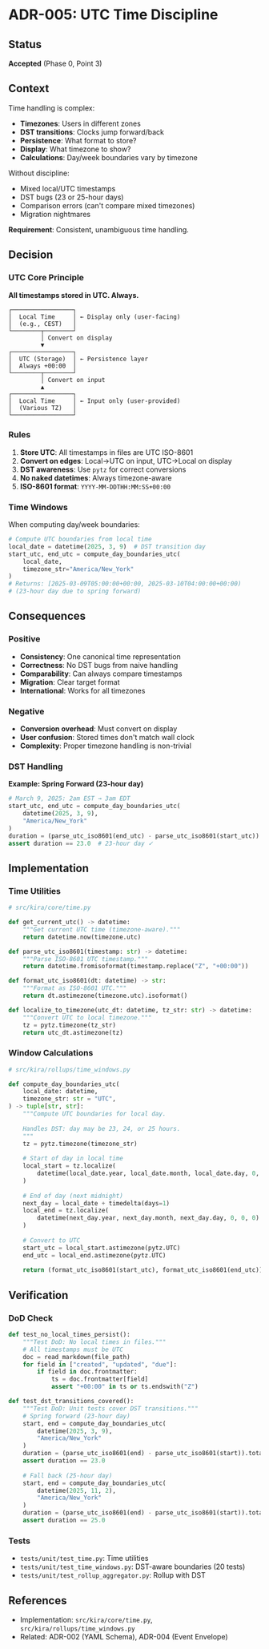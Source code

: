 # ADR-005: UTC Time Discipline

## Status

**Accepted** (Phase 0, Point 3)

## Context

Time handling is complex:

- **Timezones**: Users in different zones
- **DST transitions**: Clocks jump forward/back
- **Persistence**: What format to store?
- **Display**: What timezone to show?
- **Calculations**: Day/week boundaries vary by timezone

Without discipline:
- Mixed local/UTC timestamps
- DST bugs (23 or 25-hour days)
- Comparison errors (can't compare mixed timezones)
- Migration nightmares

**Requirement**: Consistent, unambiguous time handling.

## Decision

### UTC Core Principle

**All timestamps stored in UTC. Always.**

```
┌─────────────────┐
│  Local Time     │ ← Display only (user-facing)
│  (e.g., CEST)   │
└────────┬────────┘
         │ Convert on display
         ▼
┌─────────────────┐
│  UTC (Storage)  │ ← Persistence layer
│  Always +00:00  │
└────────┬────────┘
         │ Convert on input
         ▲
┌─────────────────┐
│  Local Time     │ ← Input only (user-provided)
│  (Various TZ)   │
└─────────────────┘
```

### Rules

1. **Store UTC**: All timestamps in files are UTC ISO-8601
2. **Convert on edges**: Local→UTC on input, UTC→Local on display
3. **DST awareness**: Use `pytz` for correct conversions
4. **No naked datetimes**: Always timezone-aware
5. **ISO-8601 format**: `YYYY-MM-DDTHH:MM:SS+00:00`

### Time Windows

When computing day/week boundaries:

```python
# Compute UTC boundaries from local time
local_date = datetime(2025, 3, 9)  # DST transition day
start_utc, end_utc = compute_day_boundaries_utc(
    local_date,
    timezone_str="America/New_York"
)
# Returns: [2025-03-09T05:00:00+00:00, 2025-03-10T04:00:00+00:00)
# (23-hour day due to spring forward)
```

## Consequences

### Positive

- **Consistency**: One canonical time representation
- **Correctness**: No DST bugs from naive handling
- **Comparability**: Can always compare timestamps
- **Migration**: Clear target format
- **International**: Works for all timezones

### Negative

- **Conversion overhead**: Must convert on display
- **User confusion**: Stored times don't match wall clock
- **Complexity**: Proper timezone handling is non-trivial

### DST Handling

**Example: Spring Forward (23-hour day)**

```python
# March 9, 2025: 2am EST → 3am EDT
start_utc, end_utc = compute_day_boundaries_utc(
    datetime(2025, 3, 9),
    "America/New_York"
)
duration = (parse_utc_iso8601(end_utc) - parse_utc_iso8601(start_utc)).total_seconds() / 3600
assert duration == 23.0  # 23-hour day ✓
```

## Implementation

### Time Utilities

```python
# src/kira/core/time.py

def get_current_utc() -> datetime:
    """Get current UTC time (timezone-aware)."""
    return datetime.now(timezone.utc)

def parse_utc_iso8601(timestamp: str) -> datetime:
    """Parse ISO-8601 UTC timestamp."""
    return datetime.fromisoformat(timestamp.replace("Z", "+00:00"))

def format_utc_iso8601(dt: datetime) -> str:
    """Format as ISO-8601 UTC."""
    return dt.astimezone(timezone.utc).isoformat()

def localize_to_timezone(utc_dt: datetime, tz_str: str) -> datetime:
    """Convert UTC to local timezone."""
    tz = pytz.timezone(tz_str)
    return utc_dt.astimezone(tz)
```

### Window Calculations

```python
# src/kira/rollups/time_windows.py

def compute_day_boundaries_utc(
    local_date: datetime,
    timezone_str: str = "UTC",
) -> tuple[str, str]:
    """Compute UTC boundaries for local day.
    
    Handles DST: day may be 23, 24, or 25 hours.
    """
    tz = pytz.timezone(timezone_str)
    
    # Start of day in local time
    local_start = tz.localize(
        datetime(local_date.year, local_date.month, local_date.day, 0, 0, 0)
    )
    
    # End of day (next midnight)
    next_day = local_date + timedelta(days=1)
    local_end = tz.localize(
        datetime(next_day.year, next_day.month, next_day.day, 0, 0, 0)
    )
    
    # Convert to UTC
    start_utc = local_start.astimezone(pytz.UTC)
    end_utc = local_end.astimezone(pytz.UTC)
    
    return (format_utc_iso8601(start_utc), format_utc_iso8601(end_utc))
```

## Verification

### DoD Check

```python
def test_no_local_times_persist():
    """Test DoD: No local times in files."""
    # All timestamps must be UTC
    doc = read_markdown(file_path)
    for field in ["created", "updated", "due"]:
        if field in doc.frontmatter:
            ts = doc.frontmatter[field]
            assert "+00:00" in ts or ts.endswith("Z")

def test_dst_transitions_covered():
    """Test DoD: Unit tests cover DST transitions."""
    # Spring forward (23-hour day)
    start, end = compute_day_boundaries_utc(
        datetime(2025, 3, 9),
        "America/New_York"
    )
    duration = (parse_utc_iso8601(end) - parse_utc_iso8601(start)).total_seconds() / 3600
    assert duration == 23.0
    
    # Fall back (25-hour day)
    start, end = compute_day_boundaries_utc(
        datetime(2025, 11, 2),
        "America/New_York"
    )
    duration = (parse_utc_iso8601(end) - parse_utc_iso8601(start)).total_seconds() / 3600
    assert duration == 25.0
```

### Tests

- `tests/unit/test_time.py`: Time utilities
- `tests/unit/test_time_windows.py`: DST-aware boundaries (20 tests)
- `tests/unit/test_rollup_aggregator.py`: Rollup with DST

## References

- Implementation: `src/kira/core/time.py`, `src/kira/rollups/time_windows.py`
- Related: ADR-002 (YAML Schema), ADR-004 (Event Envelope)

